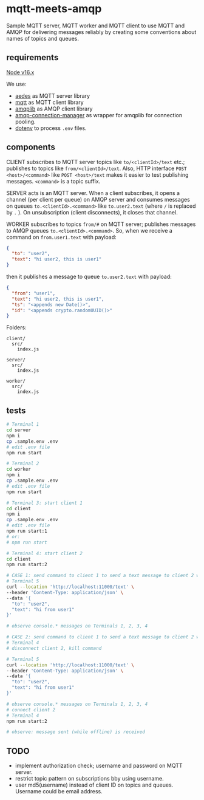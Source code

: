 # mqtt-meets-amqp

Sample MQTT server, MQTT worker and MQTT client to use MQTT and AMQP for delivering messages reliably by creating some conventions about names of topics and queues.

## requirements

[Node v16.x](https://nodejs.org/en)

We use:

* [aedes](https://www.npmjs.com/package/aedes) as MQTT server library
* [mqtt](https://www.npmjs.com/package/mqtt) as MQTT client library
* [amqplib](https://www.npmjs.com/package/amqplib) as AMQP client library
* [amqp-connection-manager](https://www.npmjs.com/package/amqp-connection-manager) as wrapper for amqplib for connection pooling.
* [dotenv](https://www.npmjs.com/package/dotenv) to process `.env` files.

## components

CLIENT subscribes to MQTT server topics like `to/<clientId>/text` etc.; publishes to topics like `from/<clientId>/text`. Also, HTTP interface `POST <host>/<command>` like `POST <host>/text` makes it easier to test publishing messages. `<command>` is a topic suffix.

SERVER acts is an MQTT server. When a client subscribes, it opens a channel (per client per queue) on AMQP server and consumes messages on queues `to.<clientId>.<command>` like `to.user2.text` (where `/` is replaced by `.` ). On unsubscription (client disconnects), it closes that channel.

WORKER subscribes to topics `from/#` on MQTT server; publishes messages to AMQP queues `to.<clientId>.<command>`. So, when we receive a command on `from.user1.text` with payload:

```json
{
  "to": "user2",
  "text": "hi user2, this is user1"
}
```

then it publishes a message to queue `to.user2.text` with payload:

```json
{
  "from": "user1",
  "text": "hi user2, this is user1",
  "ts": "<appends new Date()>",
  "id": "<appends crypto.randomUUID()>"
}
```

Folders:

```plain
client/
  src/
    index.js

server/
  src/
    index.js

worker/
  src/
    index.js
```

## tests

```sh
# Terminal 1
cd server
npm i
cp .sample.env .env
# edit .env file
npm run start

# Terminal 2
cd worker
npm i
cp .sample.env .env
# edit .env file
npm run start

# Terminal 3: start client 1
cd client
npm i
cp .sample.env .env
# edit .env file
npm run start:1
# or:
# npm run start

# Terminal 4: start client 2
cd client
npm run start:2

# CASE 1: send command to client 1 to send a text message to client 2 when all components are online
# Terminal 5
curl --location 'http://localhost:11000/text' \
--header 'Content-Type: application/json' \
--data '{
  "to": "user2",
  "text": "hi from user1"
}'

# observe console.* messages on Terminals 1, 2, 3, 4

# CASE 2: send command to client 1 to send a text message to client 2 when client 2 is offline
# Terminal 4
# disconnect client 2, kill command

# Terminal 5
curl --location 'http://localhost:11000/text' \
--header 'Content-Type: application/json' \
--data '{
  "to": "user2",
  "text": "hi from user1"
}'

# observe console.* messages on Terminals 1, 2, 3, 4
# connect client 2
# Terminal 4
npm run start:2

# observe: message sent (while offline) is received
```

## TODO

* implement authorization check; username and password on MQTT server.
* restrict topic pattern on subscriptions bby using username.
* user md5(username) instead of client ID on topics and queues. Username could be email address.
